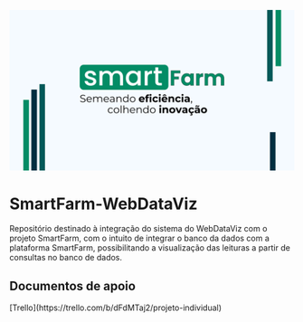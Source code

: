 <p align="center">
  <img src="App/public/Img/Banner SmartFarm.png"/>
</p>

# SmartFarm-WebDataViz
Repositório destinado à integração do sistema do WebDataViz com o projeto SmartFarm, com o intuito de integrar o banco da dados com a plataforma SmartFarm, possibilitando a visualização das leituras a partir de consultas no banco de dados.

<h2>Documentos de apoio</h2>
[Trello](https://trello.com/b/dFdMTaj2/projeto-individual)

